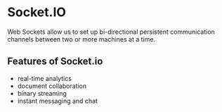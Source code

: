 # Socket.IO


Web Sockets allow us to set up bi-directional persistent communication channels between two or more machines at a time.


## Features of Socket.io 
- real-time analytics
- document collaboration
- binary streaming
- instant messaging and chat

